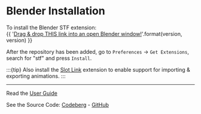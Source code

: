 # Blender Installation

To install the Blender STF extension:<br>
{{ '<a class="drag-button" href="https://github.com/emperorofmars/stf_blender/releases/download/v{}/stf_blender-{}.zip?repository=https://blender.stfform.at&blender_version_min=4.4.0"><span>Drag & drop THIS link into an open Blender window!</span></a>'.format(version, version) }}

After the repository has been added, go to `Preferences` → `Get Extensions`, search for "stf" and press `Install`. 

:::{tip}
Also install the [Slot Link](https://extensions.blender.org/add-ons/slot-link/) extension to enable support for importing & exporting animations.
:::

---

Read the [User Guide](../guides/blender/blender.md)

See the Source Code: [Codeberg](https://codeberg.org/emperorofmars/stf_blender) - [GitHub](https://github.com/emperorofmars/stf_blender)
